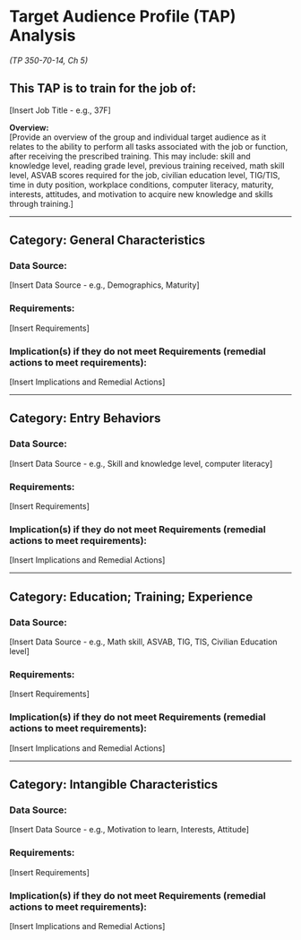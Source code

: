 # Target Audience Profile (TAP) Analysis
*(TP 350-70-14, Ch 5)*

## This TAP is to train for the job of:
[Insert Job Title - e.g., 37F]

**Overview:**  
[Provide an overview of the group and individual target audience as it relates to the ability to perform all tasks associated with the job or function, after receiving the prescribed training. This may include: skill and knowledge level, reading grade level, previous training received, math skill level, ASVAB scores required for the job, civilian education level, TIG/TIS, time in duty position, workplace conditions, computer literacy, maturity, interests, attitudes, and motivation to acquire new knowledge and skills through training.]

---

## Category: General Characteristics
### Data Source:
[Insert Data Source - e.g., Demographics, Maturity]
### Requirements:
[Insert Requirements]
### Implication(s) if they do not meet Requirements (remedial actions to meet requirements):
[Insert Implications and Remedial Actions]

---

## Category: Entry Behaviors
### Data Source:
[Insert Data Source - e.g., Skill and knowledge level, computer literacy]
### Requirements:
[Insert Requirements]
### Implication(s) if they do not meet Requirements (remedial actions to meet requirements):
[Insert Implications and Remedial Actions]

---

## Category: Education; Training; Experience
### Data Source:
[Insert Data Source - e.g., Math skill, ASVAB, TIG, TIS, Civilian Education level]
### Requirements:
[Insert Requirements]
### Implication(s) if they do not meet Requirements (remedial actions to meet requirements):
[Insert Implications and Remedial Actions]

---

## Category: Intangible Characteristics
### Data Source:
[Insert Data Source - e.g., Motivation to learn, Interests, Attitude]
### Requirements:
[Insert Requirements]
### Implication(s) if they do not meet Requirements (remedial actions to meet requirements):
[Insert Implications and Remedial Actions]
